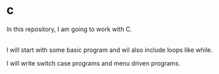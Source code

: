# c
In this repository, I am going to work with C.

<br> I will start with some basic program and wil also include loops like while.


<P> I will write switch case programs and menu driven programs. </P>

